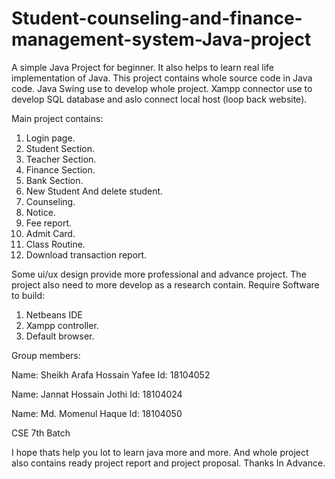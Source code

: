 # Student-counseling-and-finance-management-system-Java-project
A simple Java Project for beginner. It also helps to learn real life implementation of Java. 
This project contains whole source code in Java code.
Java Swing use to develop whole project.
Xampp connector use to develop SQL database and aslo connect local host (loop back website).


Main project contains:
1. Login page.
2. Student Section.
3. Teacher Section.
4. Finance Section.
5. Bank Section.
6. New Student And delete student.
7. Counseling.
8. Notice.
9. Fee report.
10. Admit Card.
11. Class Routine.
12. Download transaction report.


Some  ui/ux design provide more professional and advance project. The project also need to more develop as a research contain.
Require Software to build:
1. Netbeans IDE
2. Xampp controller.
3. Default browser.

Group members:

Name: Sheikh Arafa Hossain Yafee
Id: 18104052

Name: Jannat Hossain Jothi
Id: 18104024

Name: Md. Momenul Haque
Id: 18104050

CSE 7th Batch

I hope thats help you lot to learn java more and more. And whole project also contains ready project report and project proposal.
Thanks In Advance.
